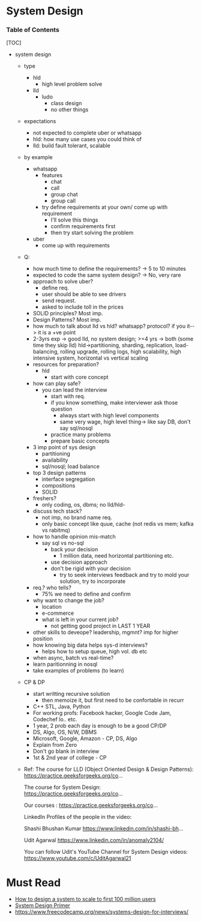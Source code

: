 # System Design

### Table of Contents
[TOC]

- system design
	- type
		- hld
			- high level problem solve 
		- lld
			- ludo
				- class design 
				- no other things

	- expectations
		- not expected to complete uber or whatsapp
		- hld: how many use cases you could think of
		- lld: build fault tolerant, scalable

	- by example
		- whatsapp
			- features
				- chat
				- call
				- group chat
				- group call
			- try define requirements at your own/ come up with requirement
				- I'll solve this things
				- confirm requirements first
				- then try start solving the problem
		- uber
			- come up with requirements

	- Q: 
		- how much time to define the requirements? -> 5 to 10 minutes
		- expected to code the same system design? -> No, very rare
		- approach to solve uber?
			- define req.
			- user should be able to see drivers
			- send request.
			- asked to include toll in the prices
		- SOLID principles? Most imp.
		- Design Patterns? Most imp.
		- how much to talk about lld vs hld? whatsapp? protocol? if you it--> it is a +ve point
		- 2-3yrs exp -> good lld, no system design; >=4 yrs -> both (some time they skip lld) hld->partitioning, sharding, replication, load-balancing, rolling upgrade, rolling logs, high scalability, high intensive system, horizontal vs vertical scaling
		- resources for preparation?
			- hld
				- start with core concept
		- how can play safe? 
			- you can lead the interview 
				- start with req.
				- if you know something, make interviewer ask those question
					- always start with high level components
					- same very wage, high level thing-> like say DB, don't say sql/nosql
				- practice many problems
				- prepare basic concepts
		- 3 imp point of sys design
			- partitioning
			- availability
			- sql/nosql; load balance
		- top 3 design patterns
			- interface segregation
			- compositions
			- SOLID
		- freshers?
			- only coding, os, dbms; no lld/hld-
		- discuss tech stack?
			- not imp, no brand name req.
			- only basic concept like quue, cache (not redis vs mem; kafka vs rabitmq)
		- how to handle opinion mis-match
			- say sql vs no-sql
				- back your decision
					- 1 million data, need horizontal partitioning etc.
				- use decision approach
				- don't be rigid with your decision
					- try to seek interviews feedback and try to mold your solution, try to incorporate
		- req.? who tells?
			- 75% we need to define and confirm
		- why want to change the job?
			- location
			- e-commerce
			- what is left in your current job?
				- not getting good project in LAST 1 YEAR
		- other skills to deveope? leadership, mgmnt? imp for higher position
		- how knowing big data helps sys-d interviews?
			- helps how to setup queue, high vol. db etc
		- when async, batch vs real-time?
		- learn paritionning in nosql
		- take examples of problems (to learn)
	- CP & DP
		- start writting recursive solution
			- then memoize it, but first need to be confortable in recurr
		- C++ STL, Java, Python
		- For working profs: Facebook hacker, Google Code Jam, Codechef lo.. etc.
		- 1 year, 2 prob each day is enough to be a good CP/DP
		- DS, Algo, OS, N/W, DBMS
		- Microsoft, Google, Amazon - CP, DS, Algo
		- Explain from Zero
		- Don't go blank in interview
		- 1st & 2nd year of college - CP

	- Ref:
		The course for LLD (Object Oriented Design & Design Patterns):
		https://practice.geeksforgeeks.org/co...

		The course for System Design:
		https://practice.geeksforgeeks.org/co...

		Our courses : 
		https://practice.geeksforgeeks.org/co...

		LinkedIn Profiles of the people in the video:

		Shashi Bhushan Kumar
		https://www.linkedin.com/in/shashi-bh...

		Udit Agarwal
		https://www.linkedin.com/in/anomaly2104/

		You can follow Udit's YouTube Channel for System Design videos:
		https://www.youtube.com/c/UditAgarwal21  


# Must Read
- [How to design a system to scale to first 100 million users](https://levelup.gitconnected.com/how-to-design-a-system-to-scale-to-your-first-100-million-users-4450a2f9703d)
- [System Design Primer](https://github.com/donnemartin/system-design-primer/blob/master/README.md)
- https://www.freecodecamp.org/news/systems-design-for-interviews/
